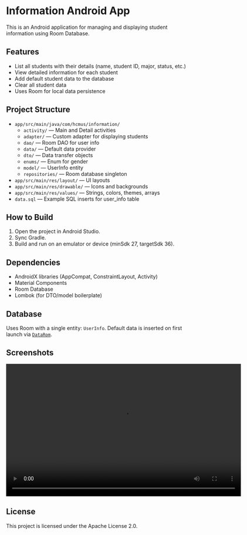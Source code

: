 # Information Android App

This is an Android application for managing and displaying student information using Room Database.

## Features

- List all students with their details (name, student ID, major, status, etc.)
- View detailed information for each student
- Add default student data to the database
- Clear all student data
- Uses Room for local data persistence

## Project Structure

- `app/src/main/java/com/hcmus/information/`
  - `activity/` — Main and Detail activities
  - `adapter/` — Custom adapter for displaying students
  - `dao/` — Room DAO for user info
  - `data/` — Default data provider
  - `dto/` — Data transfer objects
  - `enums/` — Enum for gender
  - `model/` — UserInfo entity
  - `repositories/` — Room database singleton
- `app/src/main/res/layout/` — UI layouts
- `app/src/main/res/drawable/` — Icons and backgrounds
- `app/src/main/res/values/` — Strings, colors, themes, arrays
- `data.sql` — Example SQL inserts for user_info table

## How to Build

1. Open the project in Android Studio.
2. Sync Gradle.
3. Build and run on an emulator or device (minSdk 27, targetSdk 36).

## Dependencies

- AndroidX libraries (AppCompat, ConstraintLayout, Activity)
- Material Components
- Room Database
- Lombok (for DTO/model boilerplate)

## Database

Uses Room with a single entity: `UserInfo`. Default data is inserted on first launch via [`DataRom`](app/src/main/java/com/hcmus/information/data/DataRom.java).

## Screenshots


<video width="640" height="360" controls>
  <source src="infor.webm" type="video/webm">
  Your browser does not support the video tag.
</video>

## License

This project is licensed under the Apache License 2.0.